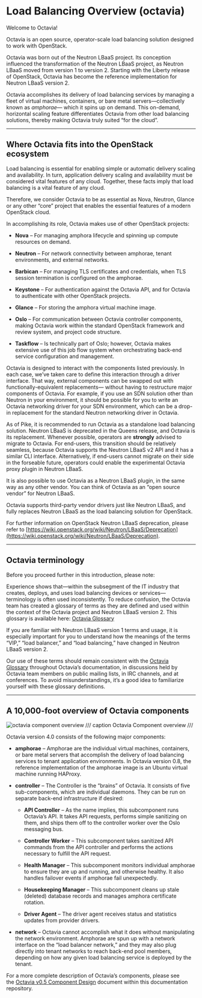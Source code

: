 # **Load Balancing Overview (octavia)**

Welcome to Octavia!

Octavia is an open source, operator-scale load balancing solution designed to work with OpenStack.

Octavia was born out of the Neutron LBaaS project. Its conception influenced the transformation of the Neutron LBaaS project, as Neutron LBaaS moved from version 1 to version 2. Starting with the Liberty release of OpenStack, Octavia has become the reference implementation for Neutron LBaaS version 2.

Octavia accomplishes its delivery of load balancing services by managing a fleet of virtual machines, containers, or bare metal servers—collectively known as *amphorae*— which it spins up on demand. This on-demand, horizontal scaling feature differentiates Octavia from other load balancing solutions, thereby making Octavia truly suited “for the cloud”.

---

## **Where Octavia fits into the OpenStack ecosystem**

Load balancing is essential for enabling simple or automatic delivery scaling and availability. In turn, application delivery scaling and availability must be considered vital features of any cloud. Together, these facts imply that load balancing is a vital feature of any cloud.

Therefore, we consider Octavia to be as essential as Nova, Neutron, Glance or any other “core” project that enables the essential features of a modern OpenStack cloud.

In accomplishing its role, Octavia makes use of other OpenStack projects:

* **Nova** – For managing amphora lifecycle and spinning up compute resources on demand.

* **Neutron** – For network connectivity between amphorae, tenant environments, and external networks.

* **Barbican** – For managing TLS certificates and credentials, when TLS session termination is configured on the amphorae.

* **Keystone** – For authentication against the Octavia API, and for Octavia to authenticate with other OpenStack projects.

* **Glance** – For storing the amphora virtual machine image.

* **Oslo** – For communication between Octavia controller components, making Octavia work within the standard OpenStack framework and review system, and project code structure.

* **Taskflow** – Is technically part of Oslo; however, Octavia makes extensive use of this job flow system when orchestrating back-end service configuration and management.

Octavia is designed to interact with the components listed previously. In each case, we’ve taken care to define this interaction through a driver interface. That way, external components can be swapped out with functionally-equivalent replacements— without having to restructure major components of Octavia. For example, if you use an SDN solution other than Neutron in your environment, it should be possible for you to write an Octavia networking driver for your SDN environment, which can be a drop-in replacement for the standard Neutron networking driver in Octavia.

As of Pike, it is recommended to run Octavia as a standalone load balancing solution. Neutron LBaaS is deprecated in the Queens release, and Octavia is its replacement. Whenever possible, operators are **strongly** advised to migrate to Octavia. For end-users, this transition should be relatively seamless, because Octavia supports the Neutron LBaaS v2 API and it has a similar CLI interface. Alternatively, if end-users cannot migrate on their side in the forseable future, operators could enable the experimental Octavia proxy plugin in Neutron LBaaS.

It is also possible to use Octavia as a Neutron LBaaS plugin, in the same way as any other vendor. You can think of Octavia as an “open source vendor” for Neutron LBaaS.

Octavia supports third-party vendor drivers just like Neutron LBaaS, and fully replaces Neutron LBaaS as the load balancing solution for OpenStack.

For further information on OpenStack Neutron LBaaS deprecation, please refer to [https://wiki.openstack.org/wiki/Neutron/LBaaS/Deprecation](https://wiki.openstack.org/wiki/Neutron/LBaaS/Deprecation).

---

## **Octavia terminology**

Before you proceed further in this introduction, please note:

Experience shows that—within the subsegment of the IT industry that creates, deploys, and uses load balancing devices or services— terminology is often used inconsistently. To reduce confusion, the Octavia team has created a glossary of terms as they are defined and used within the context of the Octavia project and Neutron LBaaS version 2. This glossary is available here: [Octavia Glossary](https://docs.openstack.org/octavia/zed/reference/glossary.html)

If you are familiar with Neutron LBaaS version 1 terms and usage, it is especially important for you to understand how the meanings of the terms “VIP,” “load balancer,” and “load balancing,” have changed in Neutron LBaaS version 2.

Our use of these terms should remain consistent with the [Octavia Glossary](https://docs.openstack.org/octavia/zed/reference/glossary.html) throughout Octavia’s documentation, in discussions held by Octavia team members on public mailing lists, in IRC channels, and at conferences. To avoid misunderstandings, it’s a good idea to familiarize yourself with these glossary definitions.

---

## **A 10,000-foot overview of Octavia components**

![octavia component overview](https://docs.openstack.org/octavia/zed/_images/octavia-component-overview.svg)
/// caption 
Octavia Component overview
///

Octavia version 4.0 consists of the following major components:

* **amphorae** – Amphorae are the individual virtual machines, containers, or bare metal servers that accomplish the delivery of load balancing services to tenant application environments. In Octavia version 0.8, the reference implementation of the amphorae image is an Ubuntu virtual machine running HAProxy.

* **controller** – The Controller is the “brains” of Octavia. It consists of five sub-components, which are individual daemons. They can be run on separate back-end infrastructure if desired:

  * **API Controller** – As the name implies, this subcomponent runs Octavia’s API. It takes API requests, performs simple sanitizing on them, and ships them off to the controller worker over the Oslo messaging bus.

  * **Controller Worker** – This subcomponent takes sanitized API commands from the API controller and performs the actions necessary to fulfill the API request.

  * **Health Manager** – This subcomponent monitors individual amphorae to ensure they are up and running, and otherwise healthy. It also handles failover events if amphorae fail unexpectedly.

  * **Housekeeping Manager** – This subcomponent cleans up stale (deleted) database records and manages amphora certificate rotation.

  * **Driver Agent** – The driver agent receives status and statistics updates from provider drivers.

* **network** – Octavia cannot accomplish what it does without manipulating the network environment. Amphorae are spun up with a network interface on the “load balancer network,” and they may also plug directly into tenant networks to reach back-end pool members, depending on how any given load balancing service is deployed by the tenant.

For a more complete description of Octavia’s components, please see the [Octavia v0.5 Component Design](https://docs.openstack.org/octavia/zed/contributor/design/version0.5/component-design.html) document within this documentation repository.
